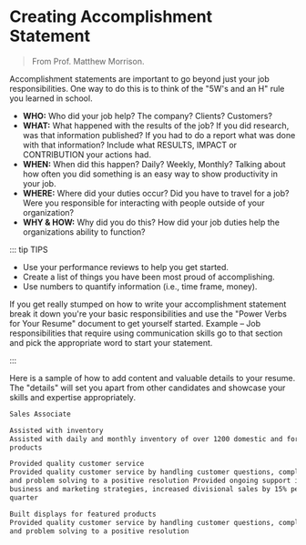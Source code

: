 # Creating Accomplishment Statement

> From Prof. Matthew Morrison.

Accomplishment statements are important to go beyond just your job
responsibilities. One way to do this is to think of the "5W's and an H" rule you
learned in school.

- **WHO:** Who did your job help? The company? Clients? Customers?
- **WHAT:** What happened with the results of the job? If you did research, was
  that information published? If you had to do a report what was done with that
  information? Include what RESULTS, IMPACT or CONTRIBUTION your actions had.
- **WHEN:** When did this happen? Daily? Weekly, Monthly? Talking about how
  often you did something is an easy way to show productivity in your job.
- **WHERE:** Where did your duties occur? Did you have to travel for a job? Were
  you responsible for interacting with people outside of your organization?
- **WHY & HOW:** Why did you do this? How did your job duties help the
  organizations ability to function?

::: tip TIPS

- Use your performance reviews to help you get started.
- Create a list of things you have been most proud of accomplishing.
- Use numbers to quantify information (i.e., time frame, money).

If you get really stumped on how to write your accomplishment statement break it
down you're your basic responsibilities and use the "Power Verbs for Your
Resume" document to get yourself started. Example – Job responsibilities that
require using communication skills go to that section and pick the appropriate
word to start your statement.

:::

Here is a sample of how to add content and valuable details to your resume. The
"details" will set you apart from other candidates and showcase your skills and
expertise appropriately.

<!-- prettier-ignore-start -->

```markdown
Sales Associate

Assisted with inventory                                                       // [!code --]
Assisted with daily and monthly inventory of over 1200 domestic and foreign   // [!code ++]
products                                                                      // [!code ++]

Provided quality customer service                                             // [!code --]
Provided quality customer service by handling customer questions, complaints, // [!code ++]
and problem solving to a positive resolution Provided ongoing support in both // [!code ++]
business and marketing strategies, increased divisional sales by 15% per      // [!code ++]
quarter                                                                       // [!code ++]

Built displays for featured products                                          // [!code --]
Provided quality customer service by handling customer questions, complaints  // [!code ++]
and problem solving to a positive resolution                                  // [!code ++]
```

<!-- prettier-ignore-end -->
